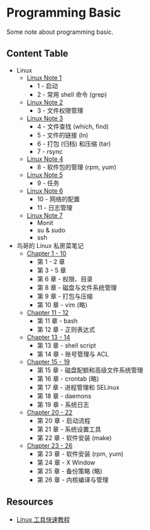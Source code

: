 # Programming Basic

Some note about programming basic.

## Content Table

* Linux
  * [Linux Note 1](./1-linux/basic/linux-note-1.md)
    * 1 - 启动
    * 2 - 常用 shell 命令 (grep)
  * [Linux Note 2](./1-linux/basic/linux-note-2.md)
    * 3 - 文件权限管理
  * [Linux Note 3](./1-linux/basic/linux-note-3.md)
    * 4 - 文件查找 (which, find)
    * 5 - 文件的链接 (ln)
    * 6 - 打包 (归档) 和压缩 (tar)
    * 7 - rsync
  * [Linux Note 4](./1-linux/basic/linux-note-4.md)
    * 8 - 软件包的管理 (rpm, yum)
  * [Linux Note 5](./1-linux/basic/linux-note-5.md)
    * 9 - 任务
  * [Linux Note 6](./1-linux/basic/linux-note-6.md)
    * 10 - 网络的配置
    * 11 - 日志管理
  * [Linux Note 7](./1-linux/basic/linux-note-7.md)
    * Monit
    * su & sudo
    * ssh
* 鸟哥的 Linux 私房菜笔记
  * [Chapter 1 - 10](./1-linux/vbird/note-1.md)
    * 第 1 - 2 章
    * 第 3 - 5 章
    * 第 6 章 - 权限、目录
    * 第 8 章 - 磁盘与文件系统管理
    * 第 9 章 - 打包与压缩
    * 第 10 章 - vim (略)
  * [Chapter 11 - 12](./1-linux/vbird/note-2.md)
    * 第 11 章 - bash
    * 第 12 章 - 正则表达式
  * [Chapter 13 - 14](./1-linux/vbird/note-3.md)
    * 第 13 章 - shell script
    * 第 14 章 - 账号管理与 ACL
  * [Chapter 15 - 19](./1-linux/vbird/note-4.md)
    * 第 15 章 - 磁盘配额和高级文件系统管理
    * 第 16 章 - crontab (略)
    * 第 17 章 - 进程管理和 SELinux
    * 第 18 章 - daemons
    * 第 19 章 - 系统日志
  * [Chapter 20 - 22](./1-linux/vbird/note-5.md)
    * 第 20 章 - 启动流程
    * 第 21 章 - 系统设置工具
    * 第 22 章 - 软件安装 (make)
  * [Chapter 23 - 26](./1-linux/vbird/note-6.md)
    * 第 23 章 - 软件安装 (rpm, yum)
    * 第 24 章 - X Window
    * 第 25 章 - 备份策略 (略)
    * 第 26 章 - 内核编译与管理

## Resources

- [Linux 工具快速教程](https://github.com/me115/linuxtools_rst)
